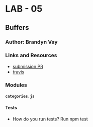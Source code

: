 # LAB - 05

## Buffers

### Author: Brandyn Vay

### Links and Resources
* [submission PR](https://github.com/brandyn-vay-401-advanced-javascript/lab-class-05)
* [travis](https://travis-ci.com/brandyn-vay-401-advanced-javascript/lab-class-05)

### Modules
#### `categories.js`

  
#### Tests
* How do you run tests? Run npm test
